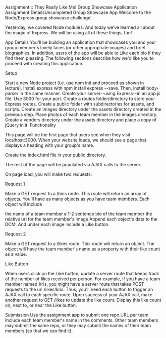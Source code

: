 Assignment :: They Really Like Me! Group Showcase Application
Assignment DetailsUncompleted
Group Showcase App
Welcome to the Node/Express group showcase challenge!

Yesterday, we covered Node modules. And today we’ve learned all about the magic of Express. We will be using all of these things, fun!

App Details
You'll be building an application that showcases you and your group member's lovely faces (or other appropriate images) and brief biographies. In addition, users of the app will be able to Like each bio if they find them pleasing. The following sections describe how we'd like you to proceed with creating this application.

Setup

Start a new Node project (i.e. use npm init and proceed as shown in lecture).
Install express with npm install express --save. Then, install body-parser in the same manner.
Create your server--using Express--in an app.js file. Use 3000 for your port.
Create a routes folder/directory to store your Express routes.
Create a public folder with subdirectories for assets, and scripts.
Create an images directory under the assets directory created in the previous step.
Place photos of each team member in the images directory.
Create a vendors directory under the assets directory and place a copy of jQuery in it.
Functionality

This page will be the first page that users see when they visit localhost:3000. When your website loads, we should see a page that displays a heading with your group's name.

Create the index.html file in your public directory.

The rest of the page will be populated via AJAX calls to the server.

On page load, you will make two requests:

Request 1

Make a GET request to a /bios route. This route will return an array of objects. You'll have as many objects as you have team members. Each object will include

the name of a team member
a 1-2 sentence bio of the team member
the relative url for the team member's image
Append each object's data to the DOM. And under each image include a Like button.

Request 2

Make a GET request to a /likes route. This route will return an object. The object will have the team member's name as a property with their like count as a value.

Like Button

When users click on the Like button, update a server route that keeps track of the number of likes received per person. For example, if you have a team member named Kris, you might have a server route that takes POST requests to the url /likes/kris. Thus, you'll need each button to trigger an AJAX call to each specific route. Upon success of your AJAX call, make another request to GET /likes to update the like count. Display this like count on, next to, or near the Like button.

Submission
Use the assignment app to submit one repo URL per team. Include each team member's name in the comments. Other team members may submit the same repo, or they may submit the names of their team members (so that we can find it).
